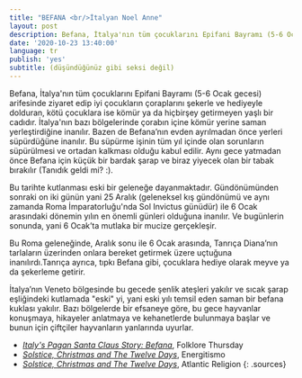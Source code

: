 ```yaml
---
title: "BEFANA <br/>İtalyan Noel Anne"
layout: post
description: Befana, İtalya'nın tüm çocuklarını Epifani Bayramı (5-6 Ocak gecesi) arifesinde ziyaret edip iyi çocukların çoraplarını şekerle ve hediyeyle dolduran, kötü çocuklara ise kömür ya da hiçbirşey getirmeyen yaşlı bir cadıdır.
date: '2020-10-23 13:40:00'
language: tr
publish: 'yes'
subtitle: (düşündüğünüz gibi seksi değil)
---
```

Befana, İtalya'nın tüm çocuklarını Epifani Bayramı (5-6 Ocak gecesi) arifesinde ziyaret edip iyi çocukların çoraplarını şekerle ve hediyeyle dolduran, kötü çocuklara ise kömür ya da hiçbirşey getirmeyen yaşlı bir cadıdır. İtalya'nın bazı bölgelerinde çorabın içine kömür yerine saman yerleştirdiğine inanılır. Bazen de Befana’nın evden ayrılmadan önce yerleri süpürdüğüne inanılır. Bu süpürme işinin tüm yıl içinde olan sorunların süpürülmesi ve ortadan kalkması olduğu kabul edilir. Aynı gece yatmadan önce Befana için küçük bir bardak şarap ve biraz yiyecek olan bir tabak bırakılır (Tanıdık geldi mi? :).

Bu tarihte kutlanması eski bir geleneğe dayanmaktadır. Gündönümünden sonraki on iki günün yani 25 Aralık (geleneksel kış gündönümü ve aynı zamanda Roma İmparatorluğu'nda Sol Invictus günüdür) ile 6 Ocak arasındaki dönemin yılın en önemli günleri olduğuna inanılır. Ve bugünlerin sonunda, yani 6 Ocak’ta mutlaka bir mucize gerçekleşir.

Bu Roma geleneğinde, Aralık sonu ile 6 Ocak arasında, Tanrıça Diana’nın tarlaların üzerinden onlara bereket getirmek üzere uçtuğuna inanılırdı.Tanrıça ayrıca, tıpkı Befana gibi, çocuklara hediye olarak meyve ya da şekerleme getirir.

İtalya’nın Veneto bölgesinde bu gecede şenlik ateşleri yakılır ve sıcak şarap eşliğindeki kutlamada "eski" yi, yani eski yılı temsil eden saman bir befana kuklası yakılır. Bazı bölgelerde bir efsaneye göre, bu gece hayvanlar konuşmaya, hikayeler anlatmaya ve kehanetlerde bulunmaya başlar ve bunun için çiftçiler hayvanların yanlarında uyurlar.


+ *[Italy's Pagan Santa Claus Story: Befana](https://folklorethursday.com/christmas/italys-pagan-santa-claus-story-befana/)*, Folklore Thursday
+ *[Solstice, Christmas and The Twelve Days](http://energitismo.com/the-solstice-and-the-origin-of-befana/)*, Energitismo
+ *[Solstice, Christmas and The Twelve Days](https://atlanticreligion.com/2013/12/20/solstice-christmas-and-the-twelve-days/)*, Atlantic Religion
{: .sources}
